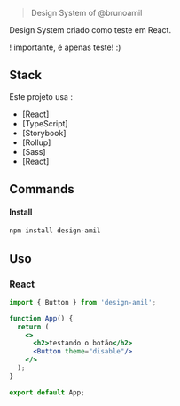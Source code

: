 > Design System of @brunoamil

Design System criado como teste em React.



! importante, é apenas teste! :)

## Stack

Este projeto usa :

- [React]
- [TypeScript]
- [Storybook]
- [Rollup]
- [Sass]
- [React]

## Commands

#### Install

```sh
npm install design-amil
```


## Uso

### React

```jsx
import { Button } from 'design-amil';

function App() {
  return (
    <>
      <h2>testando o botão</h2>
      <Button theme="disable"/>
    </>
  );
}

export default App;
```



